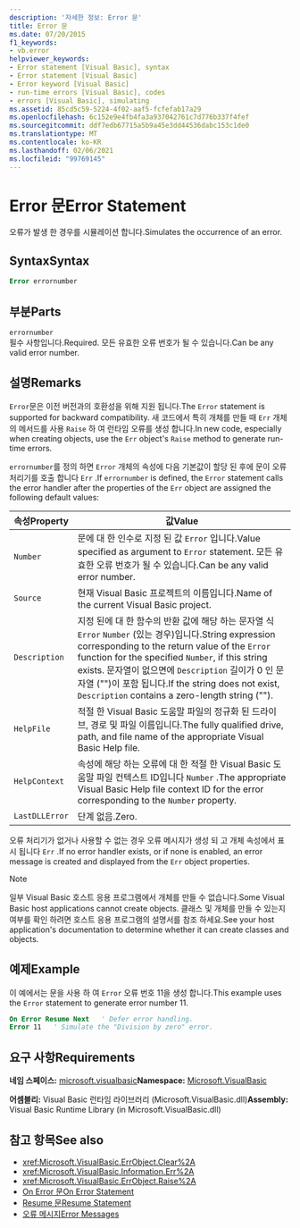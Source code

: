 ```yaml
---
description: '자세한 정보: Error 문'
title: Error 문
ms.date: 07/20/2015
f1_keywords:
- vb.error
helpviewer_keywords:
- Error statement [Visual Basic], syntax
- Error statement [Visual Basic]
- Error keyword [Visual Basic]
- run-time errors [Visual Basic], codes
- errors [Visual Basic], simulating
ms.assetid: 85cd5c59-5224-4f02-aaf5-fcfefab17a29
ms.openlocfilehash: 6c152e9e4fb4fa3a937042761c7d776b337f4fef
ms.sourcegitcommit: ddf7edb67715a5b9a45e3dd44536dabc153c1de0
ms.translationtype: MT
ms.contentlocale: ko-KR
ms.lasthandoff: 02/06/2021
ms.locfileid: "99769145"
---
```

# <a name="error-statement"></a><span data-ttu-id="55e95-103">Error 문</span><span class="sxs-lookup"><span data-stu-id="55e95-103">Error Statement</span></span>

<span data-ttu-id="55e95-104">오류가 발생 한 경우를 시뮬레이션 합니다.</span><span class="sxs-lookup"><span data-stu-id="55e95-104">Simulates the occurrence of an error.</span></span>  
  
## <a name="syntax"></a><span data-ttu-id="55e95-105">Syntax</span><span class="sxs-lookup"><span data-stu-id="55e95-105">Syntax</span></span>  
  
```vb  
Error errornumber  
```  
  
## <a name="parts"></a><span data-ttu-id="55e95-106">부분</span><span class="sxs-lookup"><span data-stu-id="55e95-106">Parts</span></span>  

 `errornumber`  
 <span data-ttu-id="55e95-107">필수 사항입니다.</span><span class="sxs-lookup"><span data-stu-id="55e95-107">Required.</span></span> <span data-ttu-id="55e95-108">모든 유효한 오류 번호가 될 수 있습니다.</span><span class="sxs-lookup"><span data-stu-id="55e95-108">Can be any valid error number.</span></span>  
  
## <a name="remarks"></a><span data-ttu-id="55e95-109">설명</span><span class="sxs-lookup"><span data-stu-id="55e95-109">Remarks</span></span>  

 <span data-ttu-id="55e95-110">`Error`문은 이전 버전과의 호환성을 위해 지원 됩니다.</span><span class="sxs-lookup"><span data-stu-id="55e95-110">The `Error` statement is supported for backward compatibility.</span></span> <span data-ttu-id="55e95-111">새 코드에서 특히 개체를 만들 때 `Err` 개체의 메서드를 사용 `Raise` 하 여 런타임 오류를 생성 합니다.</span><span class="sxs-lookup"><span data-stu-id="55e95-111">In new code, especially when creating objects, use the `Err` object's `Raise` method to generate run-time errors.</span></span>  
  
 <span data-ttu-id="55e95-112">`errornumber`를 정의 하면 `Error` 개체의 속성에 다음 기본값이 할당 된 후에 문이 오류 처리기를 호출 합니다 `Err` .</span><span class="sxs-lookup"><span data-stu-id="55e95-112">If `errornumber` is defined, the `Error` statement calls the error handler after the properties of the `Err` object are assigned the following default values:</span></span>  
  
|<span data-ttu-id="55e95-113">속성</span><span class="sxs-lookup"><span data-stu-id="55e95-113">Property</span></span>|<span data-ttu-id="55e95-114">값</span><span class="sxs-lookup"><span data-stu-id="55e95-114">Value</span></span>|  
|--------------|-----------|  
|`Number`|<span data-ttu-id="55e95-115">문에 대 한 인수로 지정 된 값 `Error` 입니다.</span><span class="sxs-lookup"><span data-stu-id="55e95-115">Value specified as argument to `Error` statement.</span></span> <span data-ttu-id="55e95-116">모든 유효한 오류 번호가 될 수 있습니다.</span><span class="sxs-lookup"><span data-stu-id="55e95-116">Can be any valid error number.</span></span>|  
|`Source`|<span data-ttu-id="55e95-117">현재 Visual Basic 프로젝트의 이름입니다.</span><span class="sxs-lookup"><span data-stu-id="55e95-117">Name of the current Visual Basic project.</span></span>|  
|`Description`|<span data-ttu-id="55e95-118">지정 된에 대 한 함수의 반환 값에 해당 하는 문자열 식 `Error` `Number` (있는 경우)입니다.</span><span class="sxs-lookup"><span data-stu-id="55e95-118">String expression corresponding to the return value of the `Error` function for the specified `Number`, if this string exists.</span></span> <span data-ttu-id="55e95-119">문자열이 없으면에 `Description` 길이가 0 인 문자열 ("")이 포함 됩니다.</span><span class="sxs-lookup"><span data-stu-id="55e95-119">If the string does not exist, `Description` contains a zero-length string ("").</span></span>|  
|`HelpFile`|<span data-ttu-id="55e95-120">적절 한 Visual Basic 도움말 파일의 정규화 된 드라이브, 경로 및 파일 이름입니다.</span><span class="sxs-lookup"><span data-stu-id="55e95-120">The fully qualified drive, path, and file name of the appropriate Visual Basic Help file.</span></span>|  
|`HelpContext`|<span data-ttu-id="55e95-121">속성에 해당 하는 오류에 대 한 적절 한 Visual Basic 도움말 파일 컨텍스트 ID입니다 `Number` .</span><span class="sxs-lookup"><span data-stu-id="55e95-121">The appropriate Visual Basic Help file context ID for the error corresponding to the `Number` property.</span></span>|  
|`LastDLLError`|<span data-ttu-id="55e95-122">단계 없음.</span><span class="sxs-lookup"><span data-stu-id="55e95-122">Zero.</span></span>|  
  
 <span data-ttu-id="55e95-123">오류 처리기가 없거나 사용할 수 없는 경우 오류 메시지가 생성 되 고 개체 속성에서 표시 됩니다 `Err` .</span><span class="sxs-lookup"><span data-stu-id="55e95-123">If no error handler exists, or if none is enabled, an error message is created and displayed from the `Err` object properties.</span></span>  
  
> [!NOTE]
> <span data-ttu-id="55e95-124">일부 Visual Basic 호스트 응용 프로그램에서 개체를 만들 수 없습니다.</span><span class="sxs-lookup"><span data-stu-id="55e95-124">Some Visual Basic host applications cannot create objects.</span></span> <span data-ttu-id="55e95-125">클래스 및 개체를 만들 수 있는지 여부를 확인 하려면 호스트 응용 프로그램의 설명서를 참조 하세요.</span><span class="sxs-lookup"><span data-stu-id="55e95-125">See your host application's documentation to determine whether it can create classes and objects.</span></span>  
  
## <a name="example"></a><span data-ttu-id="55e95-126">예제</span><span class="sxs-lookup"><span data-stu-id="55e95-126">Example</span></span>  

 <span data-ttu-id="55e95-127">이 예에서는 문을 사용 하 여 `Error` 오류 번호 11을 생성 합니다.</span><span class="sxs-lookup"><span data-stu-id="55e95-127">This example uses the `Error` statement to generate error number 11.</span></span>  
  
```vb  
On Error Resume Next   ' Defer error handling.  
Error 11   ' Simulate the "Division by zero" error.  
```  
  
## <a name="requirements"></a><span data-ttu-id="55e95-128">요구 사항</span><span class="sxs-lookup"><span data-stu-id="55e95-128">Requirements</span></span>  

 <span data-ttu-id="55e95-129">**네임 스페이스:** [microsoft.visualbasic](../runtime-library-members.md)</span><span class="sxs-lookup"><span data-stu-id="55e95-129">**Namespace:** [Microsoft.VisualBasic](../runtime-library-members.md)</span></span>  
  
 <span data-ttu-id="55e95-130">**어셈블리:** Visual Basic 런타임 라이브러리 (Microsoft.VisualBasic.dll)</span><span class="sxs-lookup"><span data-stu-id="55e95-130">**Assembly:** Visual Basic Runtime Library (in Microsoft.VisualBasic.dll)</span></span>  
  
## <a name="see-also"></a><span data-ttu-id="55e95-131">참고 항목</span><span class="sxs-lookup"><span data-stu-id="55e95-131">See also</span></span>

- <xref:Microsoft.VisualBasic.ErrObject.Clear%2A>
- <xref:Microsoft.VisualBasic.Information.Err%2A>
- <xref:Microsoft.VisualBasic.ErrObject.Raise%2A>
- [<span data-ttu-id="55e95-132">On Error 문</span><span class="sxs-lookup"><span data-stu-id="55e95-132">On Error Statement</span></span>](on-error-statement.md)
- [<span data-ttu-id="55e95-133">Resume 문</span><span class="sxs-lookup"><span data-stu-id="55e95-133">Resume Statement</span></span>](resume-statement.md)
- [<span data-ttu-id="55e95-134">오류 메시지</span><span class="sxs-lookup"><span data-stu-id="55e95-134">Error Messages</span></span>](../error-messages/index.md)
